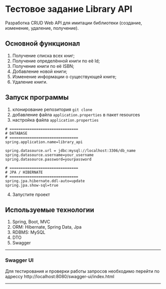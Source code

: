 # Тестовое задание Library API

Разработка CRUD Web API для имитации библиотеки (создание, изменение, удаление, получение).

## Основной функционал

1. Получение списка всех книг;
2. Получение определённой книги по её Id;
3. Получение книги по её ISBN;
4. Добавление новой книги;
5. Изменение информации о существующей книге;
6. Удаление книги.

## Запуск программы

1. клонирование репозитория `git clone`
2. добавление файла `application.properties` в пакет resources
3. настройка файла `application.properties`
```properties
# ===============================
# DATABASE
# ===============================
spring.application.name=library_api

spring.datasource.url = jdbc:mysql://localhost:3306/db_name
spring.datasource.username=your_username
spring.datasource.password=yourpassword

# ===============================
# JPA / HIBERNATE
# ===============================
spring.jpa.hibernate.ddl-auto=update
spring.jpa.show-sql=true

```
4. Запустите проект
## Используемые технологии

1. Spring, Boot, MVC
2. ORM: Hibernate, Spring Data, Jpa
3. RDBMS: MySQL
4. DTO
5. Swagger

___

### Swagger UI
Для тестирования и проверки работы запросов необходимо перейти по адрессу http://localhost:8080/swagger-ui/index.html

___
